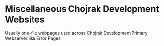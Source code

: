 # Miscellaneous Chojrak Development Websites
Usually one-file webpages used across Chojrak Development Primary Webserver like Error Pages
